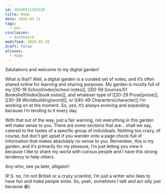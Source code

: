 ```yaml
---
id: 20240511163220
title: Home
date: 2024-05-11
tags:
  - moc
cssclasses:
  - dashboard
modified: 2024-05-20
draft: false
aliases:
  - Home
---
```

Salutations and welcome to my digital garden!

What is that? Well, a digital garden is a curated set of notes, and it’s often shared online for learning and sharing purposes. My garden is mostly full of my [[10-19 School/index|school notes]], [[50-59 Sources/51 Bookshelf/index|book notes]], and whatever type of [[20-29 Prose|prose]], [[30-39 Worldbuilding|world]], or [[40-49 Characters|character]] I’m working on at the moment. So, yes, it’s always evolving and expanding because I’m tending to it every day.

With that out of the way, just a fair warning, not everything in this garden will make sense to you. There are some sections that are… shall we say, catered to the tastes of a specific group of individuals. Nothing too crazy, of course, but don’t get upset if you wander onto a page chock-full of information that makes absolutely no sense to you. Remember, this is my garden, and it’s primarily for my pleasure, I’m just letting you view it because I like to share my world with curious people and I have this strong tendency to help others.

Any-who, see ya later, alligator!

(P.S. no, I’m not British or a crazy scientist, I’m just a writer who likes to have fun and make people smile. So, yeah, sometimes I talk and act silly just because 😁)
